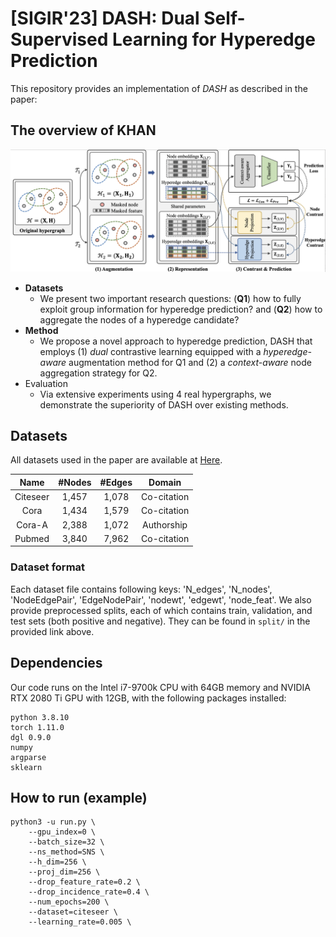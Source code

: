 # [SIGIR'23] DASH: Dual Self-Supervised Learning for Hyperedge Prediction
This repository provides an implementation of *DASH* as described in the paper: 

## The overview of KHAN
![The overview of KHAN](./overview.png)

- **Datasets**
    - We present two important research questions: (**Q1**) how to fully exploit group information for hyperedge prediction? and (**Q2**) how to aggregate the nodes of a hyperedge candidate?
- **Method**
    - We propose a novel approach to hyperedge prediction, DASH that employs (1) _dual_ contrastive learning equipped with a _hyperedge-aware_ augmentation method for Q1 and (2) a _context-aware_ node aggregation strategy for Q2.
- Evaluation
    - Via extensive experiments using 4 real hypergraphs, we demonstrate the superiority of DASH over existing methods.


## Datasets
All datasets used in the paper are available at [Here](https://drive.google.com/drive/folders/1w1zpGfQ1Sgl3A0fIlP4ekrDvSZ9Af1YT?usp=share_link).

|Name|#Nodes|#Edges|Domain|
|:---:|:---:|:---:|:---:|
|Citeseer|1,457|1,078|Co-citation|
|Cora|1,434|1,579|Co-citation|
|Cora-A|2,388|1,072|Authorship|
|Pubmed|3,840|7,962|Co-citation|


### Dataset format
Each dataset file contains following keys: 'N_edges', 'N_nodes', 'NodeEdgePair', 'EdgeNodePair', 'nodewt', 'edgewt', 'node_feat'.
We also provide preprocessed splits, each of which contains train, validation, and test sets (both positive and negative).
They can be found in ```split/``` in the provided link above.


## Dependencies
Our code runs on the Intel i7-9700k CPU with 64GB memory and NVIDIA RTX 2080 Ti GPU with 12GB, with the following packages installed:
```
python 3.8.10
torch 1.11.0
dgl 0.9.0
numpy
argparse
sklearn
```

## How to run (example)
```
python3 -u run.py \
    --gpu_index=0 \
    --batch_size=32 \
    --ns_method=SNS \
    --h_dim=256 \
    --proj_dim=256 \
    --drop_feature_rate=0.2 \
    --drop_incidence_rate=0.4 \
    --num_epochs=200 \
    --dataset=citeseer \
    --learning_rate=0.005 \

```
